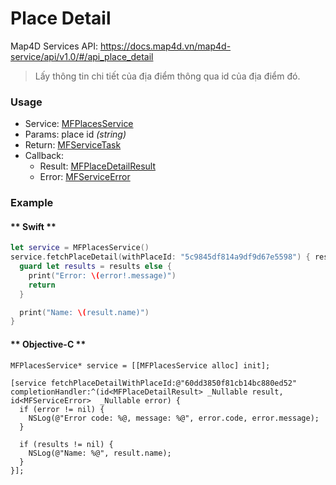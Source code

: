 # Place Detail

Map4D Services API: <https://docs.map4d.vn/map4d-service/api/v1.0/#/api_place_detail>

> Lấy thông tin chi tiết của địa điểm thông qua id của địa điểm đó.

### Usage

- Service: [MFPlacesService](reference/places-service.md)
- Params: place id *(string)*
- Return: [MFServiceTask](reference/service-task.md)
- Callback:
  + Result: [MFPlaceDetailResult](reference/place-detail-result.md)
  + Error: [MFServiceError](reference/service-error.md)

### Example

<!-- tabs:start -->
#### ** Swift **
```swift
let service = MFPlacesService()
service.fetchPlaceDetail(withPlaceId: "5c9845df814a9df9d67e5598") { result, error in
  guard let results = results else {
    print("Error: \(error!.message)")
    return
  }

  print("Name: \(result.name)")
}
```

#### ** Objective-C **
```objc
MFPlacesService* service = [[MFPlacesService alloc] init];

[service fetchPlaceDetailWithPlaceId:@"60dd3850f81cb14bc880ed52" completionHandler:^(id<MFPlaceDetailResult> _Nullable result, id<MFServiceError>  _Nullable error) {
  if (error != nil) {
    NSLog(@"Error code: %@, message: %@", error.code, error.message);
  }
  
  if (results != nil) {
    NSLog(@"Name: %@", result.name);
  }
}];
```
<!-- tabs:end -->
